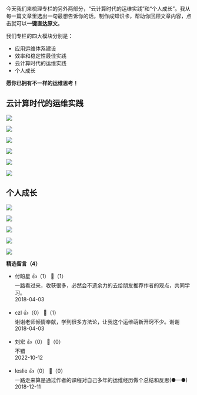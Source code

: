今天我们来梳理专栏的另外两部分，“云计算时代的运维实践”和“个人成长”。我从每一篇文章里选出一句最想告诉你的话，制作成知识卡，帮助你回顾文章内容，点击就可以**一键直达原文**。

我们专栏的四大模块分别是：

- 应用运维体系建设
- 效率和稳定性最佳实践
- 云计算时代的运维实践
- 个人成长

**愿你已拥有不一样的运维思考！**

## 云计算时代的运维实践

[![](https://static001.geekbang.org/resource/image/16/46/165bef6d41bac71c3fb2a5acc58b3a46.png?wh=949%2A414)](https://time.geekbang.org/column/article/3633)

[![](https://static001.geekbang.org/resource/image/8e/75/8e0c01d706e64f226f99a19d3081d475.png?wh=949%2A414)](https://time.geekbang.org/column/article/3655)

[![](https://static001.geekbang.org/resource/image/da/df/da9a97a9d1a83cad5e0b0bef317514df.png?wh=949%2A414)](https://time.geekbang.org/column/article/3673)

[![](https://static001.geekbang.org/resource/image/8a/c7/8ad9b5a9f9e5100f6a4399677ab292c7.png?wh=949%2A414)](https://time.geekbang.org/column/article/3716)

[![](https://static001.geekbang.org/resource/image/e3/a4/e3bf55bd3abefd54d0a2728d6ac0b8a4.png?wh=949%2A414)](https://time.geekbang.org/column/article/3842)

[![](https://static001.geekbang.org/resource/image/15/99/157c4b9e4aec0dae6b260beb0649db99.png?wh=949%2A414)](https://time.geekbang.org/column/article/4074)

## 个人成长

[![](https://static001.geekbang.org/resource/image/d4/48/d4ed950a2df22868fed118b9a0529b48.png?wh=949%2A414)](https://time.geekbang.org/column/article/1956)

[![](https://static001.geekbang.org/resource/image/8c/9f/8c757abac4461b54986ecccf2d58839f.png?wh=949%2A414)](https://time.geekbang.org/column/article/2397)

[![](https://static001.geekbang.org/resource/image/70/41/700cd09c6537da322bcc24ac36e6bd41.png?wh=949%2A414)](https://time.geekbang.org/column/article/2400)

[![](https://static001.geekbang.org/resource/image/ef/2c/efce796a7258bd2dcb0725cb2f1ef22c.png?wh=949%2A414)](https://time.geekbang.org/column/article/2401)

[![](https://static001.geekbang.org/resource/image/e7/93/e7a8e36fc64f86ac75f5972571fac193.png?wh=949%2A414)](https://time.geekbang.org/column/article/3775)
<div><strong>精选留言（4）</strong></div><ul>
<li><span>付盼星</span> 👍（1） 💬（1）<div>一路看过来，收获很多，必然会不遗余力的去给朋友推荐作者的观点，共同学习。</div>2018-04-03</li><br/><li><span>czl</span> 👍（0） 💬（1）<div>谢谢老师倾情奉献，学到很多方法论，让我这个运维萌新开窍不少。谢谢</div>2018-04-03</li><br/><li><span>刘宏</span> 👍（0） 💬（0）<div>不错</div>2022-10-12</li><br/><li><span>leslie</span> 👍（0） 💬（0）<div>一路走来算是通过作者的课程对自己多年的运维经历做个总结和反思(●—●)</div>2018-12-11</li><br/>
</ul>